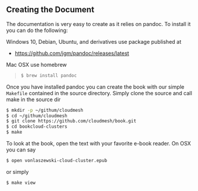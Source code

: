 ## Creating the Document

The documentation is very easy to create as it relies on pandoc. To
install it you can do the following:

Windows 10, Debian, Ubuntu, and derivatives use package published at

* <https://github.com/jgm/pandoc/releases/latest>

Mac OSX use homebrew

> ```bash
> $ brew install pandoc
> ```

Once you have installed pandoc you can create the book with our simple
`Makefile` contained in the source directory. Simply clone the source
and call make in the source dir

```bash
$ mkdir -p ~/githum/cloudmesh
$ cd ~/githum/cloudmesh
$ git clone https://github.com/cloudmesh/book.git
$ cd bookcloud-clusters
$ make
```

To look at the book, open the text with your favorite e-book
reader. On OSX you can say

```bash
$ open vonlaszewski-cloud-cluster.epub
```

or simply

```bash
$ make view
```



